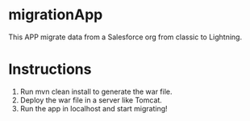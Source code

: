 # migrationApp
This APP migrate data from a Salesforce org from classic to Lightning.

# Instructions
1. Run mvn clean install to generate the war file.
2. Deploy the war file in a server like Tomcat.
3. Run the app in localhost and start migrating!
